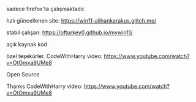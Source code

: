 sadece firefox'ta çalışmaktadır.

hzlı güncellenen site:
https://win11-alihankarakus.glitch.me/

stabil çalışan:
https://ofturkey0.github.io/mywin11/


açık kaynak kod

özel teşekürler.
CodeWithHarry
video:
https://www.youtube.com/watch?v=OtOmxa9UMe8


Open Source


Thanks
CodeWithHarry
video:
https://www.youtube.com/watch?v=OtOmxa9UMe8

